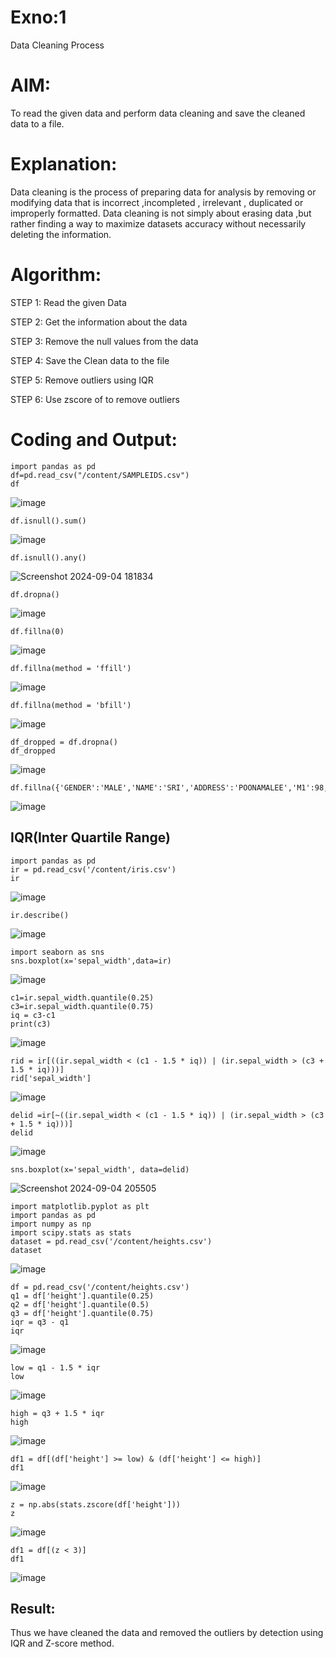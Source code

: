 # Exno:1
Data Cleaning Process

# AIM:
To read the given data and perform data cleaning and save the cleaned data to a file.

# Explanation:
Data cleaning is the process of preparing data for analysis by removing or modifying data that is incorrect ,incompleted , irrelevant , duplicated or improperly formatted. Data cleaning is not simply about erasing data ,but rather finding a way to maximize datasets accuracy without necessarily deleting the information.

# Algorithm:
STEP 1: Read the given Data

STEP 2: Get the information about the data

STEP 3: Remove the null values from the data

STEP 4: Save the Clean data to the file

STEP 5: Remove outliers using IQR

STEP 6: Use zscore of to remove outliers

# Coding and Output:
```
import pandas as pd
df=pd.read_csv("/content/SAMPLEIDS.csv")
df
```
![image](https://github.com/user-attachments/assets/891df9ef-3f6f-475f-9092-f78bcc3f768b)

```
df.isnull().sum()
```
![image](https://github.com/user-attachments/assets/f3c29954-7533-4ae6-8eb7-be470b8f0807)

```
df.isnull().any()
```
![Screenshot 2024-09-04 181834](https://github.com/user-attachments/assets/82a124dd-9681-483c-9dce-84c3e6e5011b)
```
df.dropna()
```

![image](https://github.com/user-attachments/assets/1147f0e9-dede-4039-8d31-c6f8dc981394)

```
df.fillna(0)
```

![image](https://github.com/user-attachments/assets/f0e15529-30b0-4ab4-933f-89f93f7ee154)

```
df.fillna(method = 'ffill')
```

![image](https://github.com/user-attachments/assets/1c03480c-2a30-4a86-89cf-2dd9f7f58f96)

```
df.fillna(method = 'bfill')
```
![image](https://github.com/user-attachments/assets/a8df7402-9a5d-4c06-9a12-1d4d01adc315)

```
df_dropped = df.dropna()
df_dropped
```

![image](https://github.com/user-attachments/assets/6e793791-6582-403e-8e0d-7aaacb5aabd4)

```
df.fillna({'GENDER':'MALE','NAME':'SRI','ADDRESS':'POONAMALEE','M1':98,'M2':87,'M3':76,'M4':92,'TOTAL':305,'AVG':89.999999})
```

![image](https://github.com/user-attachments/assets/8eae12c1-e4c6-48c2-b5e5-e6019f3b79df)


## IQR(Inter Quartile Range)

```
import pandas as pd
ir = pd.read_csv('/content/iris.csv')
ir
```

![image](https://github.com/user-attachments/assets/78161f01-7c48-47f6-8070-07e5f483d7cc)

```
ir.describe()
```
![image](https://github.com/user-attachments/assets/5e86e363-fb4b-4723-8d3c-2eb77a1a753a)

```
import seaborn as sns
sns.boxplot(x='sepal_width',data=ir)
```
![image](https://github.com/user-attachments/assets/1cc948cc-0da9-4388-b1bd-dd34a208d246)
```
c1=ir.sepal_width.quantile(0.25)
c3=ir.sepal_width.quantile(0.75)
iq = c3-c1
print(c3)
```
![image](https://github.com/user-attachments/assets/c1321252-a661-46dd-a73b-0ac0d3f47bea)
```
rid = ir[((ir.sepal_width < (c1 - 1.5 * iq)) | (ir.sepal_width > (c3 + 1.5 * iq)))]
rid['sepal_width']
```

![image](https://github.com/user-attachments/assets/21fd2fe7-9f06-41c6-9f43-9e30c570ff4a)
```
delid =ir[~((ir.sepal_width < (c1 - 1.5 * iq)) | (ir.sepal_width > (c3 + 1.5 * iq)))]
delid
```
![image](https://github.com/user-attachments/assets/0be6ea84-c630-4b53-af0f-2a936e265f70)

```
sns.boxplot(x='sepal_width', data=delid)
```
![Screenshot 2024-09-04 205505](https://github.com/user-attachments/assets/dcb63b9e-9e84-4326-91dc-5116ee2d2c7e)

```
import matplotlib.pyplot as plt
import pandas as pd
import numpy as np
import scipy.stats as stats
dataset = pd.read_csv('/content/heights.csv')
dataset
```
![image](https://github.com/user-attachments/assets/34882a14-c093-499b-a257-337f29ec1337)
```
df = pd.read_csv('/content/heights.csv')
q1 = df['height'].quantile(0.25)
q2 = df['height'].quantile(0.5)
q3 = df['height'].quantile(0.75)
iqr = q3 - q1
iqr
```
![image](https://github.com/user-attachments/assets/d941b7c5-e27f-42b1-ab36-f027ea777827)
```
low = q1 - 1.5 * iqr
low
```
![image](https://github.com/user-attachments/assets/81121ed0-200f-4258-a9d7-0269cd15de09)
```
high = q3 + 1.5 * iqr
high
```
![image](https://github.com/user-attachments/assets/82c1f85c-677a-41b4-b62c-4aebe163b6c2)
```
df1 = df[(df['height'] >= low) & (df['height'] <= high)]
df1
```
![image](https://github.com/user-attachments/assets/c91b74af-0ac9-467a-bd0a-99c99b63a667)

```
z = np.abs(stats.zscore(df['height']))
z
```
![image](https://github.com/user-attachments/assets/cfe8c0bb-5313-468d-94e1-17223f7acdf6)
```
df1 = df[(z < 3)]
df1
```
![image](https://github.com/user-attachments/assets/daa1818f-8826-4330-9b35-7edc3d3297c7)

## Result:
Thus we have cleaned the data and removed the outliers by detection using IQR and Z-score method.
